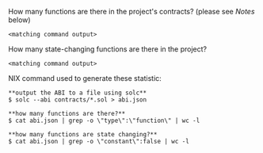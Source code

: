 How many functions are there in the project's contracts? (please see _Notes_ below)

```
<matching command output>
```

How many state-changing functions are there in the project?

```
<matching command output>
```

NIX command used to generate these statistic:

```
**output the ABI to a file using solc**
$ solc --abi contracts/*.sol > abi.json

**how many functions are there?**
$ cat abi.json | grep -o \"type\":\"function\" | wc -l

**how many functions are state changing?**
$ cat abi.json | grep -o \"constant\":false | wc -l
```